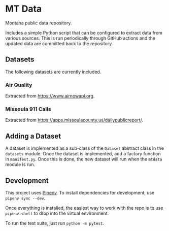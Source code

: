 # MT Data

Montana public data repository.

Includes a simple Python script that can be configured to extract data from
various sources. This is run periodically through GitHub actions and the updated
data are committed back to the repository.

## Datasets

The following datasets are currently included.

### Air Quality

Extracted from https://www.airnowapi.org.

### Missoula 911 Calls

Extracted from https://apps.missoulacounty.us/dailypublicreport/.

## Adding a Dataset

A dataset is implemented as a sub-class of the `Dataset` abstract class in the
`datasets` module. Once the dataset is implemented, add a factory function in
`manifest.py`. Once this is done, the new dataset will run when the `mtdata`
module is run.

## Development

This project uses [Pipenv](https://pipenv.pypa.io/en/latest/). To install
dependencies for development, use `pipenv sync --dev`.

Once everything is installed, the easiest way to work with the repo is to
use `pipenv shell` to drop into the virtual environment.

To run the test suite, just run `python -m pytest`.
